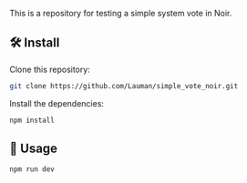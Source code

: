 This is a repository for testing a simple system vote in Noir.

## 🛠 Install

Clone this repository:

```bash
git clone https://github.com/Lauman/simple_vote_noir.git
```

Install the dependencies:

```bash
npm install
```

## 📜 Usage

```bash
npm run dev
```
